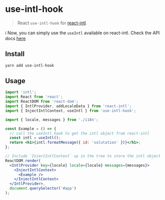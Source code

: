 # use-intl-hook

> React `use-intl-hook` for [react-intl](https://github.com/formatjs/react-intl).

:information_source: Now, you can simply use the `useIntl` available on react-intl. Check the API docs [here](https://github.com/formatjs/react-intl/blob/master/docs/API.md#useintl-hook)

## Install

```bash
yarn add use-intl-hook
```

## Usage

```jsx
import 'intl';
import React from 'react';
import ReactDOM from 'react-dom';
import { IntlProvider, addLocaleData } from 'react-intl';
import { InjectIntlContext, useIntl } from 'use-intl-hook';

import { locale, messages } from './i18n';

const Example = () => {
  // call the useIntl hook to get the intl object from react-intl
  const intl = useIntl();
  return <h1>{intl.formatMessage({ id: 'salutation' })}</h1>;
};

// Include `InjectIntlContext` up in the tree to store the intl object from react-intl
ReactDOM.render(
  <IntlProvider key={locale} locale={locale} messages={messages}>
    <InjectIntlContext>
      <Example />
    </InjectIntlContext>
  </IntlProvider>,
  document.querySelector('#app')
);
```
